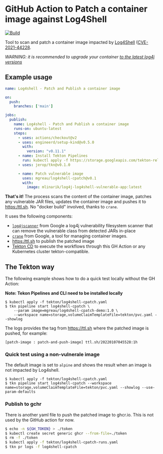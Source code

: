 # GitHub Action to Patch a container image against Log4Shell

[![Build](https://github.com/mgreau/log4shell-cpatch/actions/workflows/test-action.yaml/badge.svg)](https://github.com/mgreau/log4shell-cpatch/actions/workflows/test-action.yaml)

Tool to scan and patch a container image impacted by [Log4Shell](https://www.lunasec.io/docs/blog/log4j-zero-day/
) ([CVE-2021-44228](https://cve.mitre.org/cgi-bin/cvename.cgi?name=CVE-2021-44228).

_WARNING: it is recommended to upgrade your container [to the latest log4j versions](https://search.maven.org/artifact/org.apache.logging.log4j/log4j)_

## Example usage

```yaml
name: Log4shell - Patch and Publish a container image

on:
  push:
    branches: ['main']

jobs:
  publish:
    name: Log4shell - Patch and Publish a container image
    runs-on: ubuntu-latest
    steps:
      - uses: actions/checkout@v2
      - uses: engineerd/setup-kind@v0.5.0
        with:
          version: "v0.11.1"
      - name: Install Tekton Pipelines
        run: kubectl apply -f https://storage.googleapis.com/tekton-releases/pipeline/previous/v0.24.1/release.yaml
      - uses: jerop/tkn@v0.1.0

      - name: Patch vulnerable image
        uses: mgreau/log4shell-cpatch@v0.1
        with:
          image: mlinarik/log4j-log4shell-vulnerable-app:latest

```

**That's it!** The process scans the content of the container image, patches any vulnerable JAR files, updates the container image and pushes it to [https:/ttl.sh]([https:/ttl.sh). No "docker build" involved, thanks to `crane`.


It uses the following components:

- [`log4jscanner`](https://github.com/google/log4jscanner) from Google a log4j vulnerability filesystem scanner that can remove the vulnerable class from detected JARs in-place
- [`crane`](https://github.com/google/go-containerregistry/blob/main/cmd/crane/README.md) from Google, a tool for managing container images.
- [https:/ttl.sh]([https:/ttl.sh) to publish the patched image
- [Tekton CD](https://tekton.dev/) to execute the workflows through this GH Action or any Kubernetes cluster tekton-compatible. 
## The Tekton way

The following example shows how to do a quick test locally without the GH Action:

**Note: Tekon Pipelines and CLI need to be installed locally**
```
$ kubectl apply -f tekton/log4shell-cpatch.yaml
$ tkn pipeline start log4shell-cpatch \
	--param image=mgreau/log4shell-cpatch-demo:1.0 \
	--workspace name=storage,volumeClaimTemplateFile=tekton/pvc.yaml --showlog
```
The logs provides the tag from https://ttl.sh where the patched image is pushed, for example:
```
[patch-image : patch-and-push-image] ttl.sh/20220107045528:1h
```

### Quick test using a non-vulnerale image

The default image is set to `alpine` and shows the result when an image is not impacted by Log4shell.
```
$ kubectl apply -f tekton/log4shell-cpatch.yaml
$ tkn pipeline start log4shell-cpatch --workspace name=storage,volumeClaimTemplateFile=tekton/pvc.yaml --showlog --use-param-defaults
```

### Publish to gchr

There is another yaml file to push the patched image to ghcr.io. This is not used by the GitHub action for now.

```bash
$ echo -n ${GH_TOKEN} > ./token
$ kubectl create secret generic ghcr --from-file=./token
$ rm -f ./token
$ kubectl apply -f tekton/log4shell-cpatch-runs.yaml
$ tkn pr logs -f log4shell-cpatch
```
